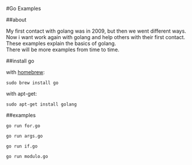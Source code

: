 #Go Examples

##about

My first contact with golang was in 2009, but then we went different ways. Now i want work again with golang and help others with their first contact. These examples explain the basics of golang.  
There will be more examples from time to time.

##install go

with [homebrew](http://mxcl.github.io/homebrew/):

```
sudo brew install go
```

with apt-get:

```
sudo apt-get install golang
```

##examples

```
go run for.go
```

```
go run args.go
```

```
go run if.go
```

```
go run modulo.go
```
